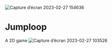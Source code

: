 
![Capture d’écran 2023-02-27 154636](https://user-images.githubusercontent.com/98318644/221596659-07bb31f6-253f-428a-b44a-a236d5f6376a.png)

# Jumploop
A 2D game
![Capture d’écran 2023-02-27 103526](https://user-images.githubusercontent.com/98318644/221597180-b18280f5-c081-4b08-8ed8-0fead9de1f58.png)
